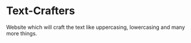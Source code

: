 # Text-Crafters
Website which will craft the text like uppercasing, lowercasing and many more things.
